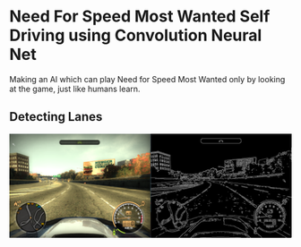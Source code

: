 # Need For Speed Most Wanted Self Driving using Convolution Neural Net
Making an AI which can play Need for Speed Most Wanted only by looking at the game, just like humans learn.

## Detecting Lanes
![Edge Detection](/images/nfsmw1.png)